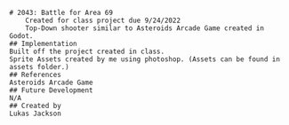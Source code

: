 
    # 2043: Battle for Area 69
        Created for class project due 9/24/2022
        Top-Down shooter similar to Asteroids Arcade Game created in Godot.
    ## Implementation
    Built off the project created in class.
    Sprite Assets created by me using photoshop. (Assets can be found in assets folder.)
    ## References
    Asteroids Arcade Game
    ## Future Development
    N/A
    ## Created by
    Lukas Jackson
